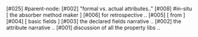 [#025]       #parent-node: [#002] "formal vs. actual attributes.."
[#008]       #in-situ [ the absorber method maker ]
[#006]       for retrospective ..
[#005]       [ from ]
[#004]       [ basic fields ]
[#003]       the declared fields narrative ..
[#002]       the attribute narrative ..
[#001]       discussion of all the property libs ..
